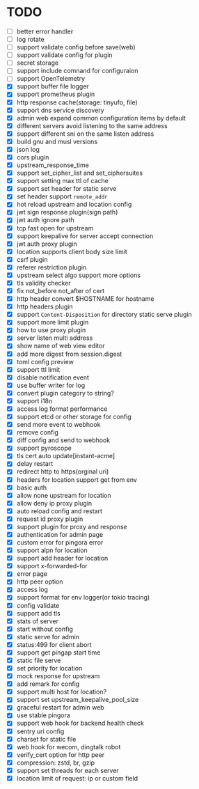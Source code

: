 # TODO

- [ ] better error handler
- [ ] log rotate
- [ ] support validate config before save(web)
- [ ] support validate config for plugin
- [ ] secret storage
- [ ] support include comnand for configuraion
- [ ] support OpenTelemetry
- [x] support buffer file logger
- [x] support prometheus plugin
- [x] http response cache(storage: tinyufo, file)
- [x] support dns service discovery
- [x] admin web expand common configuration items by default
- [x] different servers avoid listening to the same address
- [x] support different sni on the same listen address
- [x] build gnu and musl versions
- [x] json log
- [x] cors plugin
- [x] upstream_response_time
- [x] support set_cipher_list and set_ciphersuites
- [x] support setting max ttl of cache
- [x] support set header for static serve
- [x] set header support `remote_addr`
- [x] hot reload upstream and location config
- [x] jwt sign response plugin(sign path)
- [x] jwt auth ignore path
- [x] tcp fast open for upstream
- [x] support keepalive for server accept connection
- [x] jwt auth proxy plugin
- [x] location supports client body size limit
- [x] csrf plugin
- [x] referer restriction plugin
- [x] upstream select algo support more options
- [x] tls validity checker
- [x] fix not_before not_after of cert
- [x] http header convert $HOSTNAME for hostname
- [x] http headers plugin
- [x] support `Content-Disposition` for directory static serve plugin
- [x] support more limit plugin
- [x] how to use proxy plugin
- [x] server listen multi address
- [x] show name of web view editor
- [x] add more digest from session.digest
- [x] toml config preview
- [x] support ttl limit
- [x] disable notification event
- [x] use buffer writer for log
- [x] convert plugin category to string?
- [x] support i18n
- [x] access log format performance
- [x] support etcd or other storage for config
- [x] send more event to webhook
- [x] remove config
- [x] diff config and send to webhook
- [x] support pyroscope
- [x] tls cert auto update[instant-acme]
- [x] delay restart
- [x] redirect http to https(orginal uri)
- [x] headers for location support get from env
- [x] basic auth
- [x] allow none upstream for location
- [x] allow deny ip proxy plugin
- [x] auto reload config and restart
- [x] request id proxy plugin
- [x] support plugin for proxy and response
- [x] authentication for admin page
- [x] custom error for pingora error
- [x] support alpn for location
- [x] support add header for location
- [x] support x-forwarded-for
- [x] error page
- [x] http peer option
- [x] access log
- [x] support format for env logger(or tokio tracing)
- [x] config validate
- [x] support add tls
- [x] stats of server
- [x] start without config
- [x] static serve for admin
- [x] status:499 for client abort
- [x] support get pingap start time
- [x] static file serve
- [x] set priority for location
- [x] mock response for upstream
- [x] add remark for config
- [x] support multi host for location?
- [x] support set upstream_keepalive_pool_size
- [x] graceful restart for admin web
- [x] use stable pingora
- [x] support web hook for backend health check
- [x] sentry uri config
- [x] charset for static file
- [x] web hook for wecom, dingtalk robot
- [x] verify_cert option for http peer
- [x] compression: zstd, br, gzip
- [x] support set threads for each server
- [x] location limit of request: ip or custom field
